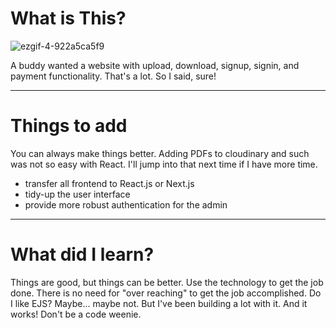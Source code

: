 # What is This?
![ezgif-4-922a5ca5f9](https://user-images.githubusercontent.com/57625094/192662711-bf35d50c-e433-4500-891d-856abbfa494b.gif)

A buddy wanted a website with upload, download, signup, signin, and payment functionality. That's a lot. So I said, sure!

---

# Things to add
You can always make things better. Adding PDFs to cloudinary and such was not so easy with React. I'll jump into that next time if I have more time. 
- transfer all frontend to React.js or Next.js
- tidy-up the user interface
- provide more robust authentication for the admin

---

# What did I learn?
Things are good, but things can be better. Use the technology to get the job done. There is no need for "over reaching" to get the job accomplished. Do I like EJS? Maybe... maybe not. But I've been building a lot with it. And it works! Don't be a code weenie.
